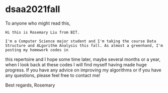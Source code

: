 # dsaa2021fall

To anyone who might read this,

    Hi this is Rosemary Liu from BIT.

    I'm a Computer Science major student and I'm taking the course Data Structure and ALgorithm Analysis this fall. As almost a greenhand, I'm posting my homework codes in 
this repertoire and I hope some time later, maybe several months or a year, when I look back at these codes I will find myself having made huge progress. If you have 
any advice on improving my algorithms or if you have any questions, please feel free to contact me! 


Best regards,
Rosemary
